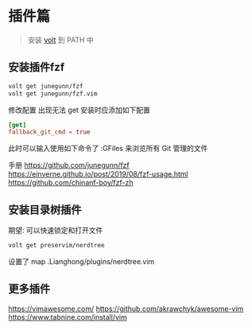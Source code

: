 # 插件篇

> 安装 [volt](https://github.com/vim-volt/volt) 到 PATH 中

## 安装插件fzf
```bash
volt get junegunn/fzf
volt get junegunn/fzf.vim
```
修改配置
出现无法 get 安装时应添加如下配置
```toml
[get]
fallback_git_cmd = true
```

此时可以输入使用如下命令了
:GFiles 来浏览所有 Git 管理的文件

手册
https://github.com/junegunn/fzf
https://einverne.github.io/post/2019/08/fzf-usage.html
https://github.com/chinanf-boy/fzf-zh


## 安装目录树插件
期望: 可以快速锁定和打开文件
```bash
volt get preservim/nerdtree
```

设置了 map .Lianghong/plugins/nerdtree.vim

## 更多插件

https://vimawesome.com/
https://github.com/akrawchyk/awesome-vim
https://www.tabnine.com/install/vim
